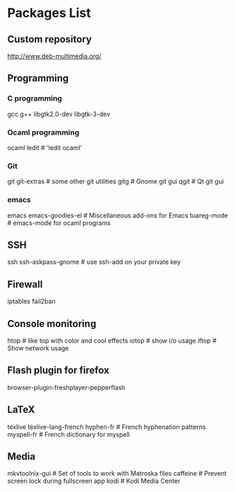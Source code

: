 # Packages List

## Custom repository

http://www.deb-multimedia.org/

## Programming
### C programming
gcc
g++
libgtk2.0-dev
libgtk-3-dev

### Ocaml programming
ocaml
ledit # 'ledit ocaml'

### Git
git
git-extras # some other git utilities
gitg # Gnome git gui
qgit # Qt git gui

### emacs
emacs
emacs-goodies-el # Miscellaneous add-ons for Emacs
tuareg-mode # emacs-mode for ocaml programs

## SSH
ssh
ssh-askpass-gnome # use ssh-add on your private key

## Firewall
iptables
fail2ban

## Console monitoring
htop # like top with color and cool effects
iotop # show i/o usage
iftop # Show network usage

## Flash plugin for firefox
browser-plugin-freshplayer-pepperflash

## LaTeX
texlive
texlive-lang-french
hyphen-fr # French hyphenation patterns
myspell-fr # French dictionary for myspell

## Media
mkvtoolnix-gui # Set of tools to work with Matroska files
caffeine # Prevent screen lock during fullscreen app
kodi # Kodi Media Center

